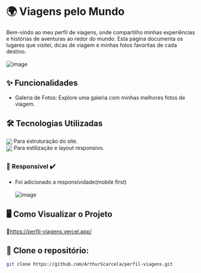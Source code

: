 # 🌍 Viagens pelo Mundo

Bem-vindo ao meu perfil de viagens, onde compartilho minhas experiências e histórias de aventuras ao redor do mundo. Esta página documenta os lugares que visitei, dicas de viagem e minhas fotos favoritas de cada destino.
<br></br>
![image](https://github.com/user-attachments/assets/e661c265-3fd6-4184-ae66-ea8dbbe54fcf)

## ✨ Funcionalidades
- Galeria de Fotos: 
Explore uma galeria com minhas melhores fotos de viagem.


## 🛠️ Tecnologias Utilizadas
<div>
<img src="https://img.icons8.com/?size=36&id=20909&format=png&color=000000" align="center">
  Para estruturação do site.
</div>
<div>
<img src="https://img.icons8.com/?size=36&id=7gdY5qNXaKC0&format=png&color=000000" align="center">
  Para estilização e layout responsivo.
</div>

##

 ### 📱 Responsível ✔️
   - Foi adicionado a responsívidade(mobile first)
   <br></br>
   ![image](https://github.com/user-attachments/assets/434bc2e7-bffc-435e-a370-c435ea2ab4d7)
##

## 🖥️ Como Visualizar o Projeto
  🔗https://perfil-viagens.vercel.app/

## 📄 Clone o repositório:
   ```bash
   git clone https://github.com/ArthurScarcela/perfil-viagens.git
